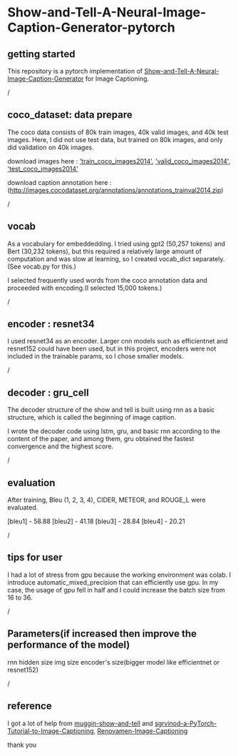 # Show-and-Tell-A-Neural-Image-Caption-Generator-pytorch



## getting started
This repository is a pytorch implementation of [Show-and-Tell-A-Neural-Image-Caption-Generator](https://arxiv.org/pdf/1411.4555.pdf) for Image Captioning.



/



## coco_dataset: data prepare
The coco data consists of 80k train images, 40k valid images, and 40k test images. Here, I did not use test data, but trained on 80k images, and only did validation on 40k images.

download images here : ['train_coco_images2014'](http://images.cocodataset.org/zips/train2014.zip), ['valid_coco_images2014'](http://images.cocodataset.org/zips/val2014.zip), ['test_coco_images2014'](http://images.cocodataset.org/zips/test2014.zip)

download caption annotation here : (http://images.cocodataset.org/annotations/annotations_trainval2014.zip)




/




## vocab
As a vocabulary for embeddedding. I tried using gpt2 (50,257 tokens) and Bert (30,232 tokens), but this required a relatively large amount of computation and was slow at learning, so I created vocab_dict separately.(See vocab.py for this.)

I selected frequently used words from the coco annotation data and proceeded with encoding.(I selected 15,000 tokens.)




/




## encoder : resnet34
I used resnet34 as an encoder. Larger cnn models such as efficientnet and resnet152 could have been used, but in this project, encoders were not included in the trainable params, so I chose smaller models.




/




## decoder : gru_cell
The decoder structure of the show and tell is built using rnn as a basic structure, which is called the beginning of image caption.

I wrote the decoder code using lstm, gru, and basic rnn according to the content of the paper, and among them, gru obtained the fastest convergence and the highest score.





/




## evaluation
After training, Bleu (1, 2, 3, 4), CIDER, METEOR, and ROUGE_L were evaluated.

[bleu1] - 58.88
[bleu2] - 41.18
[bleu3] - 28.84
[bleu4] - 20.21



/




## tips for user
I had a lot of stress from gpu because the working environment was colab. I introduce automatic_mixed_precision that can efficiently use gpu. In my case, the usage of gpu fell in half and I could increase the batch size from 16 to 36.



/




## Parameters(if increased then improve the performance of the model)
rnn hidden size
img size
encoder's size(bigger model like efficientnet or resnet152)



/




## reference
I got a lot of help from [muggin-show-and-tell](https://github.com/muggin/show-and-tell) and [sgrvinod-a-PyTorch-Tutorial-to-Image-Captioning](https://github.com/sgrvinod/a-PyTorch-Tutorial-to-Image-Captioning), [Renovamen-Image-Captioning](https://github.com/Renovamen/Image-Captioning)

thank you

